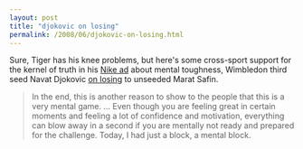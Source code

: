 ```yaml
---
layout: post
title: "djokovic on losing"
permalink: /2008/06/djokovic-on-losing.html
---
```


Sure, Tiger has his knee problems, but here's some cross-sport support for the kernel of truth in his [Nike ad](http://www.youtube.com/watch?v=aAn71OPYSvc) about mental toughness, Wimbledon third seed Navat Djokovic [on losing](http://www.nytimes.com/2008/06/26/sports/tennis/26wimble.html?_r=1&ref=tennis&oref=slogin) to unseeded Marat Safin.

> In the end, this is another reason to show to the people that this is a very mental game. ... Even though you are feeling great in certain moments and feeling a lot of confidence and motivation, everything can blow away in a second if you are mentally not ready and prepared for the challenge. Today, I had just a block, a mental block.